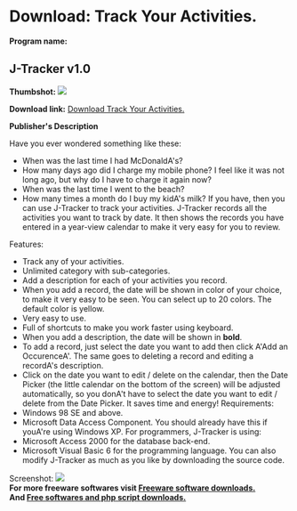 # Download: Track Your Activities.

**Program name:**

## J-Tracker v1.0

  
**Thumbshot:** ![](http://www.freewarefiles.com/screenshot/jtrackerlarge_md.gif)   
  
**Download link:** [Download Track Your Activities.](http://freesoftwares.boysofts.com/J-Tracker-V_program_25705.html)  
  


**Publisher's Description**  
  


Have you ever wondered something like these:  


  * When was the last time I had McDonaldA's?
  * How many days ago did I charge my mobile phone? I feel like it was not long ago, but why do I have to charge it again now?
  * When was the last time I went to the beach?
  * How many times a month do I buy my kidA's milk?
If you have, then you can use J-Tracker to track your activities. J-Tracker records all the activities you want to track by date. It then shows the records you have entered in a year-view calendar to make it very easy for you to review.   
  
Features: 

  * Track any of your activities.
  * Unlimited category with sub-categories.
  * Add a description for each of your activities you record.
  * When you add a record, the date will be shown in color of your choice, to make it very easy to be seen. You can select up to 20 colors. The default color is yellow.
  * Very easy to use.
  * Full of shortcuts to make you work faster using keyboard.
  * When you add a description, the date will be shown in **bold**.
  * To add a record, just select the date you want to add then click A'Add an OccurenceA'. The same goes to deleting a record and editing a recordA's description.
  * Click on the date you want to edit / delete on the calendar, then the Date Picker (the little calendar on the bottom of the screen) will be adjusted automatically, so you donA't have to select the date you want to edit / delete from the Date Picker. It saves time and energy!
Requirements: 
  * Windows 98 SE and above.
  * Microsoft Data Access Component. You should already have this if youA're using Windows XP.
For programmers, J-Tracker is using: 
  * Microsoft Access 2000 for the database back-end.
  * Microsoft Visual Basic 6 for the programming language.
You can also modify J-Tracker as much as you like by downloading the source code. 

  
  
Screenshot: ![](http://www.freewarefiles.com/screenshot/jtrackerlarge.gif)   
**For more freeware softwares visit [Freeware software downloads.](http://freesoftwares.boysofts.com/)**   
**And [Free softwares and php script downloads.](http://www.boysofts.com/)**
